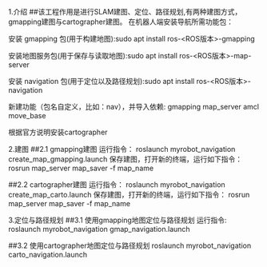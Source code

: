 1.介绍
##该工程作用是进行SLAM建图、定位、路径规划,有两种建图方式，gmapping建图与cartographer建图。
在机器人端安装导航所需功能包：

安装 gmapping 包(用于构建地图):sudo apt install ros-<ROS版本>-gmapping

安装地图服务包(用于保存与读取地图):sudo apt install ros-<ROS版本>-map-server

安装 navigation 包(用于定位以及路径规划):sudo apt install ros-<ROS版本>-navigation

新建功能（包名自定义，比如：nav），并导入依赖: gmapping map_server amcl move_base

根据官方说明安装cartographer

2.建图
##2.1 gmapping建图
运行指令：
 roslaunch myrobot_navigation create_map_gmapping.launch
保存建图，打开新的终端，运行如下指令：
 rosrun map_server map_saver -f map_name

##2.2 cartographer建图
运行指令：
 roslaunch myrobot_navigation create_map_carto.launch
保存建图，打开新的终端，运行如下指令：
 rosrun map_server map_saver -f map_name

3.定位与路径规划
##3.1 使用gmapping地图定位与路径规划
运行指令:
 roslaunch myrobot_navigation gmap_navigation.launch

##3.2 使用cartographer地图定位与路径规划
 roslaunch myrobot_navigation carto_navigation.launch





